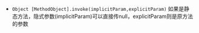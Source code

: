 - `Object [MethodObject].invoke(implicitParam,explicitParam)`
如果是静态方法，隐式参数(implicitParam)可以直接传null，explicitParam则是原方法的参数
